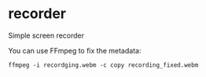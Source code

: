 # recorder
Simple screen recorder

You can use FFmpeg to fix the metadata:
```
ffmpeg -i recordging.webm -c copy recording_fixed.webm
```
